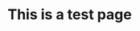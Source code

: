 <html lang="en">
<head>
    <meta charset="UTF-8">
    <title>test page</title>
    <link rel="stylesheet" href="testpage.css">
</head>
<body>
<h1> This is a test page</h1>

</body>
</html>
